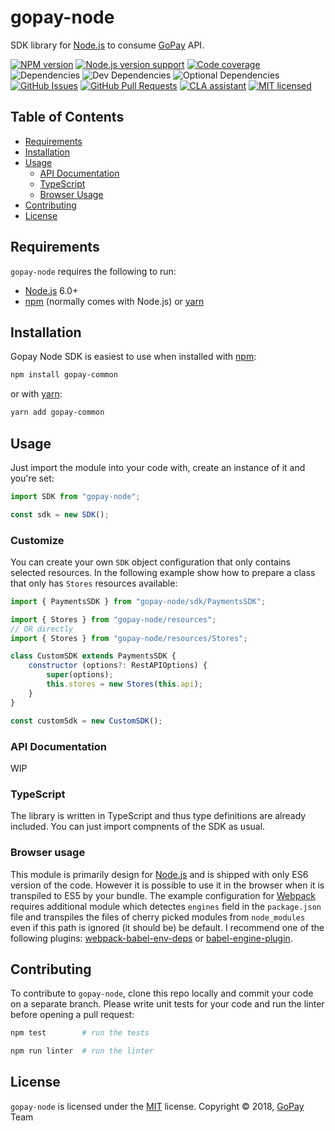 [node]: https://nodejs.org/
[npm]: https://www.npmjs.com/
[yarn]: https://yarnpkg.com/
[webpack]: https://webpack.js.org/

[gopay-url]: https://gopay.jp/
[npm-url]: https://www.npmjs.com/package/gopay-node
[github-url]: https://github.com/gyro-n/gopay-node/
[github-issues-url]: https://github.com/gyro-n/gopay-node/issues
[github-pr-url]: https://github.com/gyro-n/gopay-node/pulls
[coveralls-url]: https://coveralls.io/github/gyro-n/gopay-node?branch=0.6.2
[license-url]: https://github.com/gyro-n/gopay-node/blob/master/LICENSE
[cla-url]: https://cla-assistant.io/gyro-n/gopay-node

[shield-node]: https://img.shields.io/node/v/gopay-node.svg
[shield-npm]: https://img.shields.io/npm/v/gopay-node.svg
[shield-downloads]: https://img.shields.io/npm/dm/gopay-node.svg
[shield-license]: https://img.shields.io/npm/l/gopay-node.svg
[shield-dependencies]: https://img.shields.io/david/gyro-n/gopay-node.svg
[shield-devDependencies]: https://img.shields.io/david/dev/gyro-n/gopay-node.svg
[shield-optionalDependencies]: https://img.shields.io/david/optional/gyro-n/gopay-node.svg
[shield-coverage]: https://img.shields.io/coveralls/github/gyro-n/gopay-node/0.6.2.svg
[shield-issues]: https://img.shields.io/github/issues/gyro-n/gopay-node.svg
[shield-pullRequests]: https://img.shields.io/github/issues-pr/gyro-n/gopay-node.svg
[shield-cla]: https://cla-assistant.io/readme/badge/gyro-n/gopay-node

gopay-node
==========

SDK library for [Node.js][node] to consume [GoPay][gopay-url] API.

[![NPM version][shield-npm]][npm-url]
[![Node.js version support][shield-node]][node]
[![Code coverage][shield-coverage]][coveralls-url]
![Dependencies][shield-dependencies]
![Dev Dependencies][shield-devDependencies]
![Optional Dependencies][shield-optionalDependencies]
[![GitHub Issues][shield-issues]][github-issues-url]
[![GitHub Pull Requests][shield-pullRequests]][github-pr-url]
[![CLA assistant][shield-cla]][cla-url]
[![MIT licensed][shield-license]][license-url]

Table of Contents
-----------------

  * [Requirements](#requirements)
  * [Installation](#installation)
  * [Usage](#usage)
    * [API Documentation](#api-documentation)
    * [TypeScript](#typescript)
    * [Browser Usage](#browser-usage)
  * [Contributing](#contributing)
  * [License](#license)


Requirements
------------

`gopay-node` requires the following to run:

  * [Node.js][node] 6.0+
  * [npm][npm] (normally comes with Node.js) or [yarn][yarn]


Installation
------------

Gopay Node SDK is easiest to use when installed with [npm][npm]:

```bash
npm install gopay-common
```
or with [yarn][yarn]:
```bash
yarn add gopay-common
```

Usage
-----

Just import the module into your code with, create an instance of it and you're set:

```javascript
import SDK from "gopay-node";

const sdk = new SDK();
```

### Customize

You can create your own `SDK` object configuration that only contains selected resources. In the following example show
how to prepare a class that only has `Stores` resources available:

```javascript
import { PaymentsSDK } from "gopay-node/sdk/PaymentsSDK";

import { Stores } from "gopay-node/resources";
// OR directly
import { Stores } from "gopay-node/resources/Stores";

class CustomSDK extends PaymentsSDK {
    constructor (options?: RestAPIOptions) {
        super(options);
        this.stores = new Stores(this.api);
    }
}

const customSdk = new CustomSDK();
```

### API Documentation

WIP

### TypeScript

The library is written in TypeScript and thus type definitions are already included. You can just import compnents of the SDK as usual.

### Browser usage

This module is primarily design for [Node.js][node] and is shipped with only ES6 version of the code. However it is possible
to use it in the browser when it is transpiled to ES5 by your bundle. The example configuration for [Webpack][webpack] requires
additional module which detectes `engines` field in the `package.json` file and transpiles the files of cherry picked modules
from `node_modules` even if this path is ignored (it should be) be default. I recommend one of the following plugins:
[webpack-babel-env-deps](https://www.npmjs.com/package/webpack-babel-env-deps) or [babel-engine-plugin](https://www.npmjs.com/package/babel-engine-plugin).


Contributing
------------

To contribute to `gopay-node`, clone this repo locally and commit your code on a separate branch. Please write unit tests for your code
and run the linter before opening a pull request:

```bash
npm test        # run the tests
```

```bash
npm run linter  # run the linter
```


License
-------

`gopay-node` is licensed under the [MIT][license-url] license.
Copyright &copy; 2018, [GoPay][gopay-url] Team
